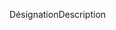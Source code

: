 <span data-ttu-id="c6ef6-101">Désignation</span><span class="sxs-lookup"><span data-stu-id="c6ef6-101">Description</span></span>
